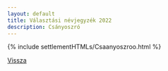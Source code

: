 ```yaml
---
layout: default
title: Választási névjegyzék 2022
description: Csányoszró
---
```


{% include settlementHTMLs/Csaanyoszroo.html %}

[Vissza](../)